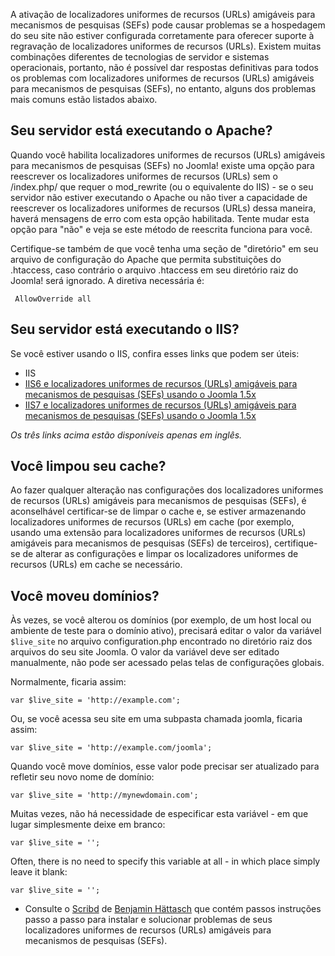 <!-- Filename: Common_problems_when_enabling_Search_Engine_Friendly_(SEF)_URLs / Display title: Problemas comuns ao habilitar localizadores uniformes de recursos (URLs) amigáveis para mecanismos de pesquisas (SEFs) -->

A ativação de localizadores uniformes de recursos (URLs) amigáveis para
mecanismos de pesquisas (SEFs) pode causar problemas se a hospedagem do
seu site não estiver configurada corretamente para oferecer suporte à
regravação de localizadores uniformes de recursos (URLs). Existem muitas
combinações diferentes de tecnologias de servidor e sistemas
operacionais, portanto, não é possível dar respostas definitivas para
todos os problemas com localizadores uniformes de recursos (URLs)
amigáveis para mecanismos de pesquisas (SEFs), no entanto, alguns dos
problemas mais comuns estão listados abaixo.

## Seu servidor está executando o Apache?

Quando você habilita localizadores uniformes de recursos (URLs)
amigáveis para mecanismos de pesquisas (SEFs) no Joomla! existe uma
opção para reescrever os localizadores uniformes de recursos (URLs) sem
o /index.php/ que requer o mod_rewrite (ou o equivalente do IIS) - se o
seu servidor não estiver executando o Apache ou não tiver a capacidade
de reescrever os localizadores uniformes de recursos (URLs) dessa
maneira, haverá mensagens de erro com esta opção habilitada. Tente mudar
esta opção para "não" e veja se este método de reescrita funciona para
você.

Certifique-se também de que você tenha uma seção de "diretório" em seu
arquivo de configuração do Apache que permita substituições do
.htaccess, caso contrário o arquivo .htaccess em seu diretório raiz do
Joomla! será ignorado. A diretiva necessária é:

     AllowOverride all

## Seu servidor está executando o IIS?

Se você estiver usando o IIS, confira esses links que podem ser úteis:

- IIS
- <a href="https://docs.joomla.org/IIS6_and_SEF_URLs_using_Joomla_1.5x"
  class="mw-redirect" title="IIS6 and SEF URLs using Joomla 1.5x">IIS6 e
  localizadores uniformes de recursos (URLs) amigáveis para mecanismos de
  pesquisas (SEFs) usando o Joomla 1.5x</a>
- <a href="https://docs.joomla.org/IIS7_and_SEF_URLs_using_Joomla_1.5x"
  class="mw-redirect" title="IIS7 and SEF URLs using Joomla 1.5x">IIS7 e
  localizadores uniformes de recursos (URLs) amigáveis para mecanismos de
  pesquisas (SEFs) usando o Joomla 1.5x</a>

*Os três links acima estão disponíveis apenas em inglês.*

## Você limpou seu cache?

Ao fazer qualquer alteração nas configurações dos localizadores
uniformes de recursos (URLs) amigáveis para mecanismos de pesquisas
(SEFs), é aconselhável certificar-se de limpar o cache e, se estiver
armazenando localizadores uniformes de recursos (URLs) em cache (por
exemplo, usando uma extensão para localizadores uniformes de recursos
(URLs) amigáveis para mecanismos de pesquisas (SEFs) de terceiros),
certifique-se de alterar as configurações e limpar os localizadores
uniformes de recursos (URLs) em cache se necessário.

## Você moveu domínios?

Às vezes, se você alterou os domínios (por exemplo, de um host local ou
ambiente de teste para o domínio ativo), precisará editar o valor da
variável `$live_site` no arquivo configuration.php encontrado no
diretório raiz dos arquivos do seu site Joomla. O valor da variável deve
ser editado manualmente, não pode ser acessado pelas telas de
configurações globais.

Normalmente, ficaria assim:

    var $live_site = 'http://example.com';

Ou, se você acessa seu site em uma subpasta chamada joomla, ficaria
assim:

    var $live_site = 'http://example.com/joomla';

Quando você move domínios, esse valor pode precisar ser atualizado para
refletir seu novo nome de domínio:

    var $live_site = 'http://mynewdomain.com';

Muitas vezes, não há necessidade de especificar esta variável - em que
lugar simplesmente deixe em branco:

    var $live_site = '';

Often, there is no need to specify this variable at all - in which place
simply leave it blank:

    var $live_site = '';

- Consulte o <a
  href="http://www.scribd.com/doc/2300167/Joomla-v-15-Configure-and-troubleshoot-SEF-URLs"
  class="external text" target="_blank"
  rel="nofollow noreferrer noopener">Scribd</a> de
  <a href="https://docs.joomla.org/GHOP_students/Benjamin_H%C3%A4ttasch"
  class="mw-redirect" title="GHOP students/Benjamin Hättasch">Benjamin
  Hättasch</a> que contém passos instruções passo a passo para instalar
  e solucionar problemas de seus localizadores uniformes de recursos
  (URLs) amigáveis para mecanismos de pesquisas (SEFs).
